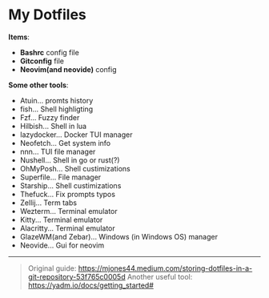 
# **My Dotfiles**

**Items**:
  - **Bashrc** config file
  - **Gitconfig** file
  - **Neovim(and neovide)** config

**Some other tools**:
  - Atuin... promts history 
  - fish... Shell highligting
  - Fzf... Fuzzy finder
  - Hilbish... Shell in lua
  - lazydocker... Docker TUI manager
  - Neofetch... Get system info
  - nnn... TUI file manager
  - Nushell... Shell in go or rust(?)
  - OhMyPosh... Shell custimizations
  - Superfile... File manager
  - Starship... Shell custimizations
  - Thefuck... Fix prompts typos
  - Zellij... Term tabs
  - Wezterm... Terminal emulator
  - Kitty... Terminal emulator
  - Alacritty... Terminal emulator
  - GlazeWM(and Zebar)... Windows (in Windows OS) manager
  - Neovide... Gui for neovim

---

> Original guide: https://mjones44.medium.com/storing-dotfiles-in-a-git-repository-53f765c0005d
> Another useful tool: https://yadm.io/docs/getting_started#



